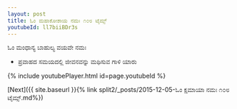 ```yaml
---
layout: post
title: ಓಂ ಮಹಾಕೋಶಾಯ ನಮಃ ೧೦೮ ಟೈಮ್ಸ್
youtubeId: ll7biiBDr3s
---
```

 
 
 ಓಂ ಮಂಧಾನ್ಯ ಬಾಹುಲ್ಯ ವಯವೇ ನಮಃ  
 
 -  ಪ್ರವಾಹದ ಸಮಯದಲ್ಲಿ ಜೀವನವನ್ನು ಮಥಿಸುವ ಗಾಳಿ ಯಾರು 
 
  
 
  
 
 
 
 
 
 


{% include youtubePlayer.html id=page.youtubeId %}
 
[Next]({{ site.baseurl }}{% link  split2/_posts/2015-12-05-ಓಂ ಕ್ಷಮಾಯಾ ನಮಃ ೧೦೮ ಟೈಮ್ಸ್.md%})
 
